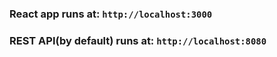 ### React app runs at: `http://localhost:3000`
### REST API(by default) runs at: `http://localhost:8080`